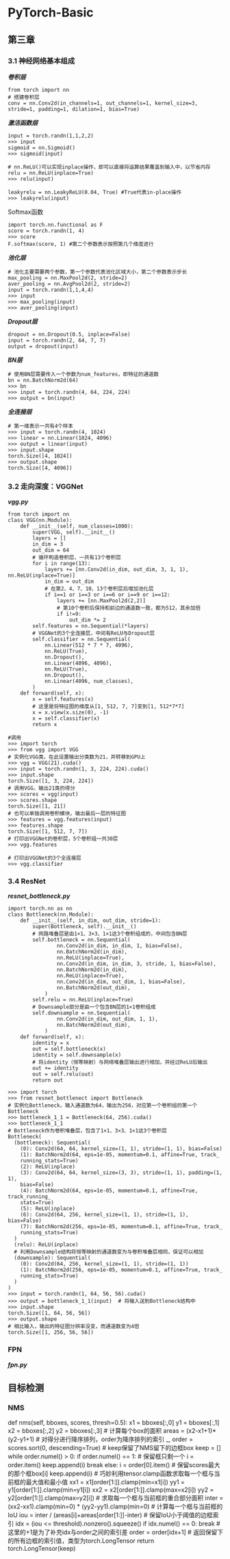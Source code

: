 # PyTorch-Basic

## 第三章
### 3.1 神经网络基本组成
***卷积层***
```
from torch import nn
# 搭建卷积层
conv = nn.Conv2d(in_channels=1, out_channels=1, kernel_size=3, stride=1, padding=1, dilation=1, bias=True)
```
***激活函数层***
```
input = torch.randn(1,1,2,2)
>>> input
sigmoid = nn.Sigmoid()
>>> sigmoid(input)

# nn.ReLU()可以实现inplace操作，即可以直接将运算结果覆盖到输入中，以节省内存
relu = nn.ReLU(inplace=True)
>>> relu(input)

leakyrelu = nn.LeakyReLU(0.04, True) #True代表in-place操作
>>> leakyrelu(input)
```

Softmax函数
```
import torch.nn.functional as F
score = torch.randn(1, 4)
>>> score
F.softmax(score, 1) #第二个参数表示按照第几个维度进行
```

***池化层***
```
# 池化主要需要两个参数，第一个参数代表池化区域大小，第二个参数表示步长
max_pooling = nn.MaxPool2d(2, stride=2)
aver_pooling = nn.AvgPool2d(2, stride=2)
input = torch.randn(1,1,4,4)
>>> input
>>> max_pooling(input)
>>> aver_pooling(input)
```

***Dropout层***
```
dropout = nn.Dropout(0.5, inplace=False)
input = torch.randn(2, 64, 7, 7)
output = dropout(input)
```

***BN层***
```
# 使用BN层需要传入一个参数为num_features，即特征的通道数
bn = nn.BatchNorm2d(64)
>>> bn
>>> input = torch.randn(4, 64, 224, 224)
>>> output = bn(input)
```

***全连接层***
```
# 第一维表示一共有4个样本
>>> input = torch.randn(4, 1024)
>>> linear = nn.Linear(1024, 4096)
>>> output = linear(input)
>>> input.shape
torch.Size([4, 1024])
>>> output.shape
torch.Size([4, 4096])
```

### 3.2 走向深度：VGGNet
***vgg.py***
```
from torch import nn
class VGG(nn.Module):
    def __init__(self, num_classes=1000):
        super(VGG, self).__init__()
        layers = []
        in_dim = 3
        out_dim = 64
        # 循环构造卷积层，一共有13个卷积层
        for i in range(13):
            layers += [nn.Conv2d(in_dim, out_dim, 3, 1, 1), nn.ReLU(inplace=True)]
            in_dim = out_dim
            # 在第2、4、7、10、13个卷积层后增加池化层
            if i==1 or i==3 or i==6 or i==9 or i==12:
                layers += [nn.MaxPool2d(2,2)]
                # 第10个卷积后保持和前边的通道数一致，都为512，其余加倍
                if i!=9:
                    out_dim *= 2
        self.features = nn.Sequential(*layers)
        # VGGNet的3个全连接层，中间有ReLU与Dropout层
        self.classifier = nn.Sequential(
            nn.Linear(512 * 7 * 7, 4096),
            nn.ReLU(True),
            nn.Dropout(),
            nn.Linear(4096, 4096),
            nn.ReLU(True),
            nn.Dropout(),
            nn.Linear(4096, num_classes),
        )
    def forward(self, x):
        x = self.features(x)
        # 这里是将特征图的维度从[1, 512, 7, 7]变到[1, 512*7*7]
        x = x.view(x.size(0), -1)
        x = self.classifier(x)
        return x

#调用
>>> import torch
>>> from vgg import VGG
# 实例化VGG类，在此设置输出分类数为21，并转移到GPU上
>>> vgg = VGG(21).cuda()
>>> input = torch.randn(1, 3, 224, 224).cuda()
>>> input.shape
torch.Size([1, 3, 224, 224])
# 调用VGG，输出21类的得分
>>> scores = vgg(input)
>>> scores.shape
torch.Size([1, 21])
# 也可以单独调用卷积模块，输出最后一层的特征图
>>> features = vgg.features(input)
>>> features.shape
torch.Size([1, 512, 7, 7])
# 打印出VGGNet的卷积层，5个卷积组一共30层
>>> vgg.features

# 打印出VGGNet的3个全连接层
>>> vgg.classifier
```

### 3.4 ResNet
***resnet_bottleneck.py***
```
import torch.nn as nn
class Bottleneck(nn.Module):
    def __init__(self, in_dim, out_dim, stride=1):
        super(Bottleneck, self).__init__()
        # 网路堆叠层是由1×1、3×3、1×1这3个卷积组成的，中间包含BN层
        self.bottleneck = nn.Sequential(
                nn.Conv2d(in_dim, in_dim, 1, bias=False),
                nn.BatchNorm2d(in_dim),
                nn.ReLU(inplace=True),
                nn.Conv2d(in_dim, in_dim, 3, stride, 1, bias=False),
                nn.BatchNorm2d(in_dim),
                nn.ReLU(inplace=True),
                nn.Conv2d(in_dim, out_dim, 1, bias=False),
                nn.BatchNorm2d(out_dim),
            )
        self.relu = nn.ReLU(inplace=True)
        # Downsample部分是由一个包含BN层的1×1卷积组成
        self.downsample = nn.Sequential(
                nn.Conv2d(in_dim, out_dim, 1, 1),
                nn.BatchNorm2d(out_dim),
            )
    def forward(self, x):
        identity = x
        out = self.bottleneck(x)
        identity = self.downsample(x)
        # 将identity（恒等映射）与网络堆叠层输出进行相加，并经过ReLU后输出
        out += identity
        out = self.relu(out)
        return out
```

```
>>> import torch
>>> from resnet_bottlenect import Bottleneck
# 实例化Bottleneck，输入通道数为64，输出为256，对应第一个卷积组的第一个Bottleneck
>>> bottleneck_1_1 = Bottleneck(64, 256).cuda()
>>> bottleneck_1_1
# Bottleneck作为卷积堆叠层，包含了1×1、3×3、1×1这3个卷积层
Bottleneck(
  (bottleneck): Sequential(
    (0): Conv2d(64, 64, kernel_size=(1, 1), stride=(1, 1), bias=False)
    (1): BatchNorm2d(64, eps=1e-05, momentum=0.1, affine=True, track_
    running_stats=True)
    (2): ReLU(inplace)
    (3): Conv2d(64, 64, kernel_size=(3, 3), stride=(1, 1), padding=(1, 1), 
    bias=False)
    (4): BatchNorm2d(64, eps=1e-05, momentum=0.1, affine=True, track_running_
    stats=True)
    (5): ReLU(inplace)
    (6): Conv2d(64, 256, kernel_size=(1, 1), stride=(1, 1), bias=False)
    (7): BatchNorm2d(256, eps=1e-05, momentum=0.1, affine=True, track_
    running_stats=True)
  )
  (relu): ReLU(inplace)
  # 利用Downsample结构将恒等映射的通道数变为与卷积堆叠层相同，保证可以相加
  (downsample): Sequential(
    (0): Conv2d(64, 256, kernel_size=(1, 1), stride=(1, 1))
    (1): BatchNorm2d(256, eps=1e-05, momentum=0.1, affine=True, track_
    running_stats=True)
  )
)
>>> input = torch.randn(1, 64, 56, 56).cuda()
>>> output = bottleneck_1_1(input)  # 将输入送到Bottleneck结构中
>>> input.shape
torch.Size([1, 64, 56, 56])
>>> output.shape
# 相比输入，输出的特征图分辨率没变，而通道数变为4倍
torch.Size([1, 256, 56, 56])
```

### FPN
***fpn.py***

## 目标检测

### NMS
def nms(self, bboxes, scores, thresh=0.5):
      x1 = bboxes[:,0]
      y1 = bboxes[:,1]
      x2 = bboxes[:,2]
      y2 = bboxes[:,3]
      # 计算每个box的面积
      areas = (x2-x1+1)*(y2-y1+1) 
      # 对得分进行降序排列，order为降序排列的索引
      _, order = scores.sort(0, descending=True)
      # keep保留了NMS留下的边框box
      keep = []
      while order.numel() > 0:
            if order.numel() == 1:              # 保留框只剩一个
                   i = order.item()
                   keep.append(i)
                   break
        else:
            i = order[0].item()                 # 保留scores最大的那个框box[i]
            keep.append(i)
        # 巧妙利用tensor.clamp函数求取每一个框与当前框的最大值和最小值
        xx1 = x1[order[1:]].clamp(min=x1[i])
        yy1 = y1[order[1:]].clamp(min=y1[i])
        xx2 = x2[order[1:]].clamp(max=x2[i])
        yy2 = y2[order[1:]].clamp(max=y2[i])
        # 求取每一个框与当前框的重合部分面积
        inter = (xx2-xx1).clamp(min=0) * (yy2-yy1).clamp(min=0)
        # 计算每一个框与当前框的IoU
        iou = inter / (areas[i]+areas[order[1:]]-inter)
        # 保留IoU小于阈值的边框索引
        idx = (iou <= threshold).nonzero().squeeze()
        if idx.numel() == 0:
                break
        # 这里的+1是为了补充idx与order之间的索引差
        order = order[idx+1]
    # 返回保留下的所有边框的索引值，类型为torch.LongTensor
    return torch.LongTensor(keep)
